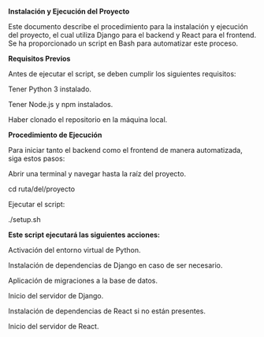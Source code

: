 **Instalación y Ejecución del Proyecto**

Este documento describe el procedimiento para la instalación y ejecución del proyecto, el cual utiliza Django para el backend y React para el frontend. Se ha proporcionado un script en Bash para automatizar este proceso.

**Requisitos Previos**

Antes de ejecutar el script, se deben cumplir los siguientes requisitos:

Tener Python 3 instalado.

Tener Node.js y npm instalados.

Haber clonado el repositorio en la máquina local.

**Procedimiento de Ejecución**

Para iniciar tanto el backend como el frontend de manera automatizada, siga estos pasos:

Abrir una terminal y navegar hasta la raíz del proyecto.

cd ruta/del/proyecto

Ejecutar el script:

./setup.sh

**Este script ejecutará las siguientes acciones:**

Activación del entorno virtual de Python.

Instalación de dependencias de Django en caso de ser necesario.

Aplicación de migraciones a la base de datos.

Inicio del servidor de Django.

Instalación de dependencias de React si no están presentes.

Inicio del servidor de React.
